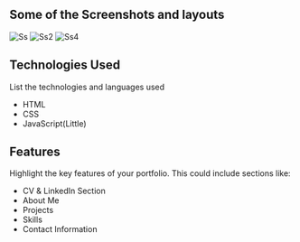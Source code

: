 
## Some of the Screenshots and layouts
![Ss](https://github.com/akhilrathod09/Portfolio/assets/139549549/bc4e33d5-cd60-4015-bd34-85268e871d90)
![Ss2](https://github.com/akhilrathod09/Portfolio/assets/139549549/01c8244c-7d67-440d-b994-728534034502)
![Ss4](https://github.com/akhilrathod09/Portfolio/assets/139549549/c2c85b3c-2bbc-4658-a919-24c3d22dbace)


## Technologies Used
List the technologies and languages used

- HTML
- CSS
- JavaScript(Little)

## Features
Highlight the key features of your portfolio. This could include sections like:
- CV & LinkedIn Section
- About Me
- Projects
- Skills
- Contact Information
